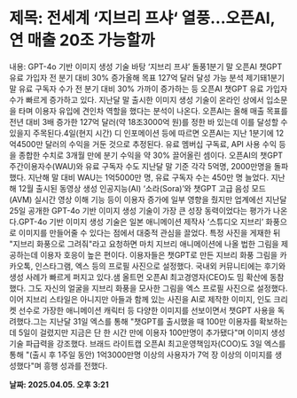 # **제목: 전세계 ‘지브리 프샤‘ 열풍…오픈AI, 연 매출 20조 가능할까**

  내용: GPT-4o 기반 이미지 생성 기술 바탕 ‘지브리 프샤’ 돌풍1분기 말 오픈AI 챗GPT 유료 가입자 전 분기 대비 30% 증가올해 목표 127억 달러 달성 가능 분석 제기돼1분기 말 유료 구독자 수가 전 분기 대비 30% 가까이 증가하는 등 오픈AI 챗GPT 유료 가입자 수가 빠르게 증가하고 있다. 지난달 말 출시한 이미지 생성 기술이 온라인 상에서 입소문을 타며 이용자 유입에 견인차 역할을 했다는 분석이 나온다. 오픈AI는 올해 매출 목표를 전년 대비 3배 증가한 127억 달러(약 18조3000억 원)를 정한 바 있는데 이를 달성할 수 있을지 주목된다.4일(현지 시간) 디 인포메이션 등에 따르면 오픈AI는 지난 1분기에 12억4500만 달러의 수익을 거둔 것으로 추정된다. 유료 멤버십 구독료, API 사용 수익 등을 종합한 수치로 3개월 만에 분기 수익을 약 30% 끌어올린 셈이다. 오픈AI의 챗GPT 주간이용자수(WAU)와 유료 구독자 수도 지난달 말 기준 각각 5억명, 2000만명을 돌파했다. 지난해 말 대비 WAU는 1억5000만 명, 유료 구독자 수는 450만 명 늘었다. 지난해 12월 출시된 동영상 생성 인공지능(AI) ‘소라(Sora)’와 챗GPT 고급 음성 모드(AVM) 실시간 영상 이해 기능 등이 이용자 증가에 일부 영향을 줬지만 업계에선 지난달 25일 공개한 GPT-4o 기반 이미지 생성 기술이 가장 큰 성장 동력이었다는 평가가 나온다.GPT-4o 기반 이미지 생성 기술은 일본 애니메이션 제작사 ‘스튜디오 지브리’ 화풍으로 이미지를 만들어줄 수 있다는 점에서 대중적 관심을 끌었다. 특정 사진을 게재한 뒤 "지브리 화풍으로 그려줘"라고 요청하면 마치 지브리 애니메이션에 나올 법한 그림을 제공하는데 이용자 호응이 높은 편이다. 이용자들은 챗GPT로 만든 지브리 화풍 그림을 카카오톡, 인스타그램, 엑스 등의 프로필 사진으로 설정했다. 국내외 커뮤니티에는 후기와 생성 사례가 빠르게 퍼지고 있다.샘 올트먼 오픈AI 최고경영자(CEO)도 밈 확산에 동참했다. 그도 자신의 얼굴을 지브리 화풍을 모사한 그림을 엑스 프로필 사진으로 설정했다. 이어 지브리 스타일은 아니지만 아들과 함께 있는 사진을 AI로 제작한 이미지, 인도 크리켓 선수로 가장한 애니메이션 캐릭터 등 다양한 이미지를 선보이면서 챗GPT 사용을 독려했다.그는 지난달 31일 엑스를 통해 "챗GPT를 출시했을 때 100만 이용자를 확보하는 데 5일이 걸렸지만 지금은 단 한 시간 만에 이용자 100만명이 추가됐다"며 이미지 생성 기술 파급력을 강조했다. 브래드 라이트캡 오픈AI 최고운영책임자(COO)도 3일 엑스를 통해 "(출시 후 1주일 동안) 1억3000만명 이상의 사용자가 7억 장 이상의 이미지를 생성했다"며 흥행 성과를 전했다.

  **날짜: 2025.04.05. 오후 3:21**